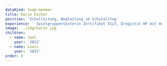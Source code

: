 ```yaml
---
dataKind: team-member
title: Karin Escher
position: 'Schulleitung, Begleitung im Schulalltag'
experience: ' Spielgruppenleiterin Zertifikat SSLV, Drogistin HF mit mehrjähriger Erfahrung im praxisnahen Unterrichten von Berufsschülern (überbetriebliche Kurse Drogisten)'
image: ../img/karin.jpg
children:
  - name: Jael
    year: '2012'
  - name: Louis
    year: '2015'
order: 0
---
```


